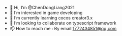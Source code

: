 - 👋 Hi, I’m @ChenDongLiang2021
- 👀 I’m interested in game developing
- 🌱 I’m currently learning cocos creator3.x
- 💞️ I’m looking to collaborate on typescript framework
- 📫 How to reach me : By email 1772434851@qq.com

<!---
ChenDongLiang2021/ChenDongLiang2021 is a ✨ special ✨ repository because its `README.md` (this file) appears on your GitHub profile.
You can click the Preview link to take a look at your changes.
--->
